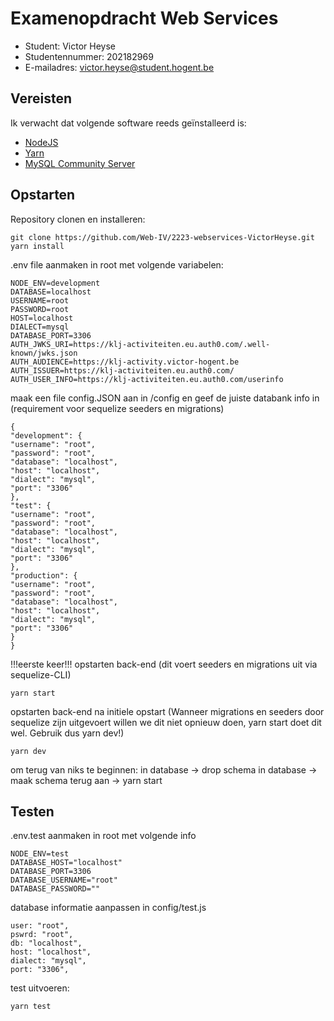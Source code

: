 # Examenopdracht Web Services

- Student: Victor Heyse
- Studentennummer: 202182969
- E-mailadres: victor.heyse@student.hogent.be

## Vereisten

Ik verwacht dat volgende software reeds geïnstalleerd is:

- [NodeJS](https://nodejs.org)
- [Yarn](https://yarnpkg.com)
- [MySQL Community Server](https://dev.mysql.com/downloads/mysql/)

## Opstarten

Repository clonen en installeren:

    git clone https://github.com/Web-IV/2223-webservices-VictorHeyse.git
    yarn install

.env file aanmaken in root met volgende variabelen:

    NODE_ENV=development
    DATABASE=localhost
    USERNAME=root
    PASSWORD=root
    HOST=localhost
    DIALECT=mysql
    DATABASE_PORT=3306
    AUTH_JWKS_URI=https://klj-activiteiten.eu.auth0.com/.well-known/jwks.json
    AUTH_AUDIENCE=https://klj-activity.victor-hogent.be
    AUTH_ISSUER=https://klj-activiteiten.eu.auth0.com/
    AUTH_USER_INFO=https://klj-activiteiten.eu.auth0.com/userinfo

maak een file config.JSON aan in /config en geef de juiste databank info in
(requirement voor sequelize seeders en migrations)

    {
    "development": {
    "username": "root",
    "password": "root",
    "database": "localhost",
    "host": "localhost",
    "dialect": "mysql",
    "port": "3306"
    },
    "test": {
    "username": "root",
    "password": "root",
    "database": "localhost",
    "host": "localhost",
    "dialect": "mysql",
    "port": "3306"
    },
    "production": {
    "username": "root",
    "password": "root",
    "database": "localhost",
    "host": "localhost",
    "dialect": "mysql",
    "port": "3306"
    }
    }

!!!eerste keer!!! opstarten back-end (dit voert seeders en migrations uit via sequelize-CLI)

    yarn start

opstarten back-end na initiele opstart (Wanneer migrations en seeders door sequelize zijn uitgevoert willen we dit niet opnieuw doen, yarn start doet dit wel. Gebruik dus yarn dev!)

    yarn dev

om terug van niks te beginnen: in database -> drop schema in database -> maak schema terug aan -> yarn start

## Testen

.env.test aanmaken in root met volgende info

    NODE_ENV=test
    DATABASE_HOST="localhost"
    DATABASE_PORT=3306
    DATABASE_USERNAME="root"
    DATABASE_PASSWORD=""

database informatie aanpassen in config/test.js

    user: "root",
    pswrd: "root",
    db: "localhost",
    host: "localhost",
    dialect: "mysql",
    port: "3306",

test uitvoeren:

    yarn test
